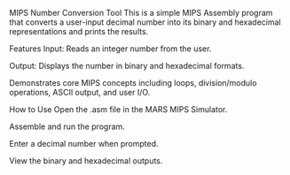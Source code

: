 MIPS Number Conversion Tool
This is a simple MIPS Assembly program that converts a user-input decimal number into its binary and hexadecimal representations and prints the results.

Features
Input: Reads an integer number from the user.

Output: Displays the number in binary and hexadecimal formats.

Demonstrates core MIPS concepts including loops, division/modulo operations, ASCII output, and user I/O.

How to Use
Open the .asm file in the MARS MIPS Simulator.

Assemble and run the program.

Enter a decimal number when prompted.

View the binary and hexadecimal outputs.

